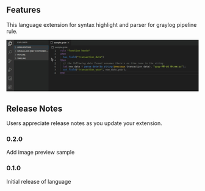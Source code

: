## Features

This language extension for syntax highlight and parser for graylog pipeline rule.

![preview sample](docs/images/preview-sample.png)

## Release Notes

Users appreciate release notes as you update your extension.

### 0.2.0

Add image preview sample

### 0.1.0

Initial release of language